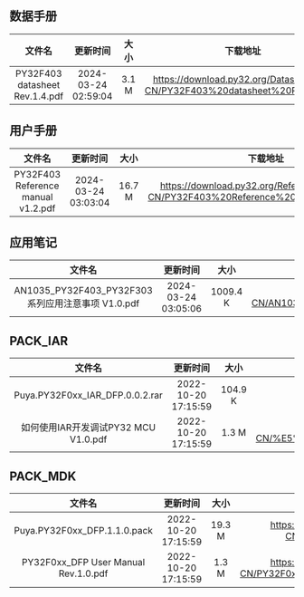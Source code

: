 ## 数据手册
| 文件名 | 更新时间 | 大小 | 下载地址 |
| :----: | :----: | :----: | :----: |
| PY32F403 datasheet Rev.1.4.pdf | 2024-03-24 02:59:04 | 3.1 M | <https://download.py32.org/Datasheet/zh-CN/PY32F403%20datasheet%20Rev.1.4.pdf> |
## 用户手册
| 文件名 | 更新时间 | 大小 | 下载地址 |
| :----: | :----: | :----: | :----: |
| PY32F403 Reference manual v1.2.pdf | 2024-03-24 03:03:04 | 16.7 M | <https://download.py32.org/ReferenceManual/zh-CN/PY32F403%20Reference%20manual%20v1.2.pdf> |
## 应用笔记
| 文件名 | 更新时间 | 大小 | 下载地址 |
| :----: | :----: | :----: | :----: |
| AN1035_PY32F403_PY32F303系列应用注意事项 V1.0.pdf | 2024-03-24 03:05:06 | 1009.4 K | <https://download.py32.org/ApplicationNote/zh-CN/AN1035_PY32F403_PY32F303%E7%B3%BB%E5%88%97%E5%BA%94%E7%94%A8%E6%B3%A8%E6%84%8F%E4%BA%8B%E9%A1%B9%20V1.0.pdf> |
## PACK_IAR
| 文件名 | 更新时间 | 大小 | 下载地址 |
| :----: | :----: | :----: | :----: |
| Puya.PY32F0xx_IAR_DFP.0.0.2.rar | 2022-10-20 17:15:59 | 104.9 K | <https://download.py32.org/PACK_IAR/zh-CN/Puya.PY32F0xx_IAR_DFP.0.0.2.rar> |
| 如何使用IAR开发调试PY32 MCU V1.0.pdf | 2022-10-20 17:15:59 | 1.3 M | <https://download.py32.org/PACK_IAR/zh-CN/%E5%A6%82%E4%BD%95%E4%BD%BF%E7%94%A8IAR%E5%BC%80%E5%8F%91%E8%B0%83%E8%AF%95PY32%20MCU%20V1.0.pdf> |
## PACK_MDK
| 文件名 | 更新时间 | 大小 | 下载地址 |
| :----: | :----: | :----: | :----: |
| Puya.PY32F0xx_DFP.1.1.0.pack | 2022-10-20 17:15:59 | 19.3 M | <https://download.py32.org/PACK_MDK/zh-CN/Puya.PY32F0xx_DFP.1.1.0.pack> |
| PY32F0xx_DFP User Manual Rev.1.0.pdf | 2022-10-20 17:15:59 | 1.3 M | <https://download.py32.org/PACK_MDK/zh-CN/PY32F0xx_DFP%20User%20Manual%20Rev.1.0.pdf> |
